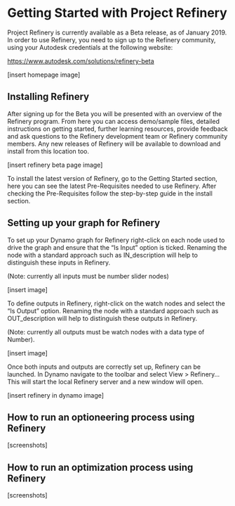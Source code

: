 # Getting Started with Project Refinery

Project Refinery is currently available as a Beta release, as of January 2019. In order to use Refinery, you need to sign up to the Refinery community, using your Autodesk credentials at the following website: 

https://www.autodesk.com/solutions/refinery-beta

[insert homepage image]

## Installing Refinery
After signing up for the Beta you will be presented with an overview of the Refinery program. From here you can access demo/sample files, detailed instructions on getting started, further learning resources, provide feedback and ask questions to the Refinery development team or Refinery community members. Any new releases of Refinery will be available to download and install from this location too. 

[insert refinery beta page image]

To install the latest version of Refinery, go to the Getting Started section, here you can see the latest Pre-Requisites needed to use Refinery. After checking the Pre-Requisites follow the step-by-step guide in the install section. 

## Setting up your graph for Refinery
To set up your Dynamo graph for Refinery right-click on each node used to drive the graph and ensure that the “Is Input” option is ticked. Renaming the node with a standard approach such as IN_description will help to distinguish these inputs in Refinery.  

(Note: currently all inputs must be number slider nodes)

[insert image]

To define outputs in Refinery, right-click on the watch nodes and select the “Is Output” option. Renaming the node with a standard approach such as OUT_description will help to distinguish these outputs in Refinery. 

(Note: currently all outputs must be watch nodes with a data type of Number).

[insert image]

Once both inputs and outputs are correctly set up, Refinery can be launched. In Dynamo navigate to the toolbar and select View > Refinery… This will start the local Refinery server and a new window will open.

[insert refinery in dynamo image]

## How to run an optioneering process using Refinery
[screenshots]

## How to run an optimization process using Refinery
[screenshots]
